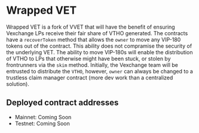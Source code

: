 # Wrapped VET

Wrapped VET is a fork of VVET that will have the benefit of ensuring Vexchange LPs receive their fair share of VTHO generated. The contracts have a `recoverToken` method that allows the `owner` to move any VIP-180 tokens out of the contract. This ability does not compramise the security of the underlying VET. The ability to move VIP-180s will enable the distribution of VTHO to LPs that otherwise might have been stuck, or stolen by frontrunners via the `skim` method. Initially, the Vexchange team will be entrusted to distribute the `VTHO`, however, `owner` can always be changed to a trustless claim manager contract (more dev work than a centralized solution).

## Deployed contract addresses
 - Mainnet: Coming Soon
 - Testnet: Coming Soon
